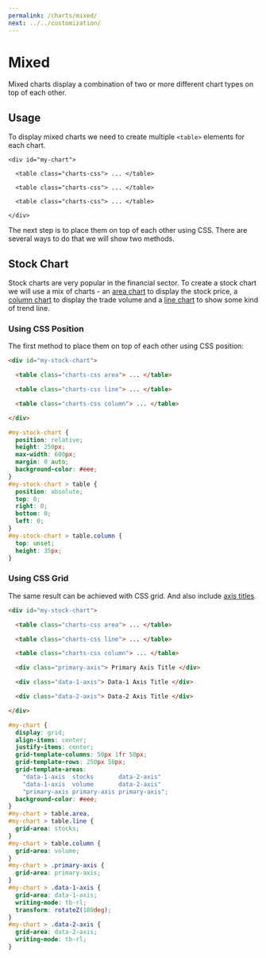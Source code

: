 ```yaml
---
permalink: /charts/mixed/
next: ../../customization/
---
```


# Mixed

Mixed charts display a combination of two or more different chart types on top of each other.

## Usage

To display mixed charts we need to create multiple `<table>` elements for each chart.

```html{3,5,7}
<div id="my-chart">

  <table class="charts-css"> ... </table>

  <table class="charts-css"> ... </table>

  <table class="charts-css"> ... </table>

</div>
```

The next step is to place them on top of each other using CSS. There are several ways to do that we will show two methods.

## Stock Chart

Stock charts are very popular in the financial sector. To create a stock chart we will use a mix of charts - an [area chart](./area/) to display the stock price, a [column chart](./column/) to display the trade volume and a [line chart](./line/) to show some kind of trend line.

### Using CSS Position

The first method to place them on top of each other using CSS position:

```html
<div id="my-stock-chart">

  <table class="charts-css area"> ... </table>

  <table class="charts-css line"> ... </table>

  <table class="charts-css column"> ... </table>

</div>
```

```css
#my-stock-chart {
  position: relative;
  height: 250px;
  max-width: 600px;
  margin: 0 auto;
  background-color: #eee;
}
#my-stock-chart > table {
  position: absolute;
  top: 0;
  right: 0;
  bottom: 0;
  left: 0;
}
#my-stock-chart > table.column {
  top: unset;
  height: 35px;
}
```

<code-example code-example-id="stock-chart-example-1">
<template v-slot:css-code>
#stock-chart-example-1 {
  position: relative;
  height: 250px;
  max-width: 600px;
  margin: 0 auto;
  background-color: #eee;
}
#stock-chart-example-1 > table {
  position: absolute;
  top: 0;
  right: 0;
  bottom: 0;
  left: 0;
}
#stock-chart-example-1 > table.column {
  top: unset;
  height: 35px;
}
/* Colors */
#stock-chart-example-1 > table.area {
  --color: linear-gradient(#000, #fff);
}
#stock-chart-example-1 > table.line {
  --color: #fc1;
}
#stock-chart-example-1 > table.column tr:nth-child(even) {
  --color: #e88;
}
#stock-chart-example-1 > table.column tr:nth-child(odd) {
  --color: #8c8;
}
</template>
<template v-slot:html-code>
<div id="stock-chart-example-1">

  <table class="charts-css area">
    <caption> Stock price </caption>
    <tbody>
      <tr><td style="--start: 0.2; --size: 0.4"></td></tr>
      <tr><td style="--start: 0.4; --size: 0.8"></td></tr>
      <tr><td style="--start: 0.8; --size: 0.6"></td></tr>
      <tr><td style="--start: 0.6; --size: 1.0"></td></tr>
      <tr><td style="--start: 1.0; --size: 0.3"></td></tr>
    </tbody>
  </table>

  <table class="charts-css line">
    <caption> Trend Line </caption>
    <tbody>
      <tr><td style="--start: 0.4; --size: 0.5"></td></tr>
      <tr><td style="--start: 0.5; --size: 0.3"></td></tr>
      <tr><td style="--start: 0.3; --size: 0.4"></td></tr>
      <tr><td style="--start: 0.4; --size: 0.7"></td></tr>
    </tbody>
  </table>

  <table class="charts-css column data-spacing-2">
    <caption> Stock trade volume </caption>
    <tbody>
      <tr><td style="--size: 0.6;"></td></tr>
      <tr><td style="--size: 0.9;"></td></tr>
      <tr><td style="--size: 1.0;"></td></tr>
      <tr><td style="--size: 0.4;"></td></tr>
      <tr><td style="--size: 0.3;"></td></tr>
      <tr><td style="--size: 0.6;"></td></tr>
      <tr><td style="--size: 0.9;"></td></tr>
      <tr><td style="--size: 1.0;"></td></tr>
      <tr><td style="--size: 0.4;"></td></tr>
      <tr><td style="--size: 0.3;"></td></tr>
      <tr><td style="--size: 0.6;"></td></tr>
      <tr><td style="--size: 0.9;"></td></tr>
      <tr><td style="--size: 1.0;"></td></tr>
      <tr><td style="--size: 0.4;"></td></tr>
      <tr><td style="--size: 0.3;"></td></tr>
      <tr><td style="--size: 0.6;"></td></tr>
      <tr><td style="--size: 0.9;"></td></tr>
      <tr><td style="--size: 1.0;"></td></tr>
      <tr><td style="--size: 0.4;"></td></tr>
      <tr><td style="--size: 0.3;"></td></tr>
      <tr><td style="--size: 0.6;"></td></tr>
      <tr><td style="--size: 0.9;"></td></tr>
      <tr><td style="--size: 1.0;"></td></tr>
      <tr><td style="--size: 0.4;"></td></tr>
      <tr><td style="--size: 0.3;"></td></tr>
    </tbody>
  </table>

</div>
</template>
</code-example>

### Using CSS Grid

The same result can be achieved with CSS grid. And also include [axis titles](../components/axes/#axis-title).

```html
<div id="my-stock-chart">

  <table class="charts-css area"> ... </table>

  <table class="charts-css line"> ... </table>

  <table class="charts-css column"> ... </table>

  <div class="primary-axis"> Primary Axis Title </div>

  <div class="data-1-axis"> Data-1 Axis Title </div>

  <div class="data-2-axis"> Data-2 Axis Title </div>

</div>
```

```css
#my-chart {
  display: grid;
  align-items: center;
  justify-items: center;
  grid-template-columns: 50px 1fr 50px;
  grid-template-rows: 250px 50px;
  grid-template-areas: 
    "data-1-axis  stocks       data-2-axis"
    "data-1-axis  volume       data-2-axis"
    "primary-axis primary-axis primary-axis";
  background-color: #eee;
}
#my-chart > table.area,
#my-chart > table.line {
  grid-area: stocks;
}
#my-chart > table.column {
  grid-area: volume;
}
#my-chart > .primary-axis {
  grid-area: primary-axis;
}
#my-chart > .data-1-axis {
  grid-area: data-1-axis;
  writing-mode: tb-rl;
  transform: rotateZ(180deg);
}
#my-chart > .data-2-axis {
  grid-area: data-2-axis;
  writing-mode: tb-rl;
}
```

<code-example code-example-id="stock-chart-example-2">
<template v-slot:css-code>
#stock-chart-example-2 {
  display: grid;
  align-items: center;
  justify-items: center;
  grid-template-columns: 50px 1fr 50px;
  grid-template-rows: 200px 50px 50px;
  grid-template-areas: 
    "data-1-axis  stocks       data-2-axis"
    "data-1-axis  volume       data-2-axis"
    "primary-axis primary-axis primary-axis";
  background-color: #eee;
}
#stock-chart-example-2 > table.area,
#stock-chart-example-2 > table.line {
  grid-area: stocks;
}
#stock-chart-example-2 > table.column {
  grid-area: volume;
}
#stock-chart-example-2 > .primary-axis {
  grid-area: primary-axis;
}
#stock-chart-example-2 > .data-1-axis {
  grid-area: data-1-axis;
  writing-mode: tb-rl;
  transform: rotateZ(180deg);
}
#stock-chart-example-2 > .data-2-axis {
  grid-area: data-2-axis;
  writing-mode: tb-rl;
}
/* Colors */
#stock-chart-example-2 > table.area {
  --color: linear-gradient(#666, rgba(255, 255, 255, 0));
}
#stock-chart-example-2 > table.line {
  --color: #fc1;
}
#stock-chart-example-2 > table.column tr:nth-child(even) {
  --color: #e88;
}
#stock-chart-example-2 > table.column tr:nth-child(odd) {
  --color: #8c8;
}
</template>
<template v-slot:html-code>
<div id="stock-chart-example-2">

  <table class="charts-css area">
    <caption> Stock Price </caption>
    <tbody>
      <tr><td style="--start: 0.3; --size: 0.4"></td></tr>
      <tr><td style="--start: 0.4; --size: 0.8"></td></tr>
      <tr><td style="--start: 0.8; --size: 0.6"></td></tr>
      <tr><td style="--start: 0.6; --size: 1.0"></td></tr>
      <tr><td style="--start: 1.0; --size: 0.3"></td></tr>
      <tr><td style="--start: 0.3; --size: 0.8"></td></tr>
      <tr><td style="--start: 0.8; --size: 0.6"></td></tr>
      <tr><td style="--start: 0.6; --size: 1.0"></td></tr>
      <tr><td style="--start: 1.0; --size: 0.3"></td></tr>
      <tr><td style="--start: 0.3; --size: 0.8"></td></tr>
      <tr><td style="--start: 0.8; --size: 0.6"></td></tr>
      <tr><td style="--start: 0.6; --size: 1.0"></td></tr>
      <tr><td style="--start: 1.0; --size: 0.3"></td></tr>
    </tbody>
  </table>

  <table class="charts-css line">
    <caption> Trend Line </caption>
    <tbody>
      <tr><td style="--start: 0.4; --size: 0.5"></td></tr>
      <tr><td style="--start: 0.5; --size: 0.3"></td></tr>
      <tr><td style="--start: 0.3; --size: 0.4"></td></tr>
      <tr><td style="--start: 0.4; --size: 0.7"></td></tr>
    </tbody>
  </table>

  <table class="charts-css column data-spacing-2">
    <caption> Stock trade volume </caption>
    <tbody>
      <tr><td style="--size: 0.6;"></td></tr>
      <tr><td style="--size: 0.9;"></td></tr>
      <tr><td style="--size: 1.0;"></td></tr>
      <tr><td style="--size: 0.4;"></td></tr>
      <tr><td style="--size: 0.3;"></td></tr>
      <tr><td style="--size: 0.6;"></td></tr>
      <tr><td style="--size: 0.9;"></td></tr>
      <tr><td style="--size: 1.0;"></td></tr>
      <tr><td style="--size: 0.4;"></td></tr>
      <tr><td style="--size: 0.3;"></td></tr>
      <tr><td style="--size: 0.6;"></td></tr>
      <tr><td style="--size: 0.9;"></td></tr>
      <tr><td style="--size: 1.0;"></td></tr>
      <tr><td style="--size: 0.4;"></td></tr>
      <tr><td style="--size: 0.3;"></td></tr>
      <tr><td style="--size: 0.6;"></td></tr>
      <tr><td style="--size: 0.9;"></td></tr>
      <tr><td style="--size: 1.0;"></td></tr>
      <tr><td style="--size: 0.4;"></td></tr>
      <tr><td style="--size: 0.3;"></td></tr>
      <tr><td style="--size: 0.6;"></td></tr>
      <tr><td style="--size: 0.9;"></td></tr>
      <tr><td style="--size: 1.0;"></td></tr>
      <tr><td style="--size: 0.4;"></td></tr>
      <tr><td style="--size: 0.3;"></td></tr>
    </tbody>
  </table>
  <div class="primary-axis"> Primary Axis Title </div>
  <div class="data-1-axis"> Stock Price </div>
  <div class="data-2-axis"> Moving Average </div>
</div>
</template>
</code-example>
